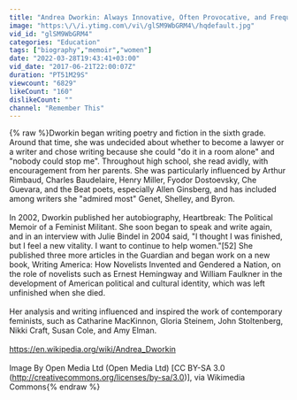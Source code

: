 ```yaml
---
title: "Andrea Dworkin: Always Innovative, Often Provocative, and Frequently Polarizing (2002)"
image: "https:\/\/i.ytimg.com\/vi\/glSM9WbGRM4\/hqdefault.jpg"
vid_id: "glSM9WbGRM4"
categories: "Education"
tags: ["biography","memoir","women"]
date: "2022-03-28T19:43:41+03:00"
vid_date: "2017-06-21T22:00:07Z"
duration: "PT51M29S"
viewcount: "6829"
likeCount: "160"
dislikeCount: ""
channel: "Remember This"
---
```

{% raw %}Dworkin began writing poetry and fiction in the sixth grade. Around that time, she was undecided about whether to become a lawyer or a writer and chose writing because she could &quot;do it in a room alone&quot; and &quot;nobody could stop me&quot;. Throughout high school, she read avidly, with encouragement from her parents. She was particularly influenced by Arthur Rimbaud, Charles Baudelaire, Henry Miller, Fyodor Dostoevsky, Che Guevara, and the Beat poets, especially Allen Ginsberg, and has included among writers she &quot;admired most&quot; Genet, Shelley, and Byron.<br /><br />In 2002, Dworkin published her autobiography, Heartbreak: The Political Memoir of a Feminist Militant. She soon began to speak and write again, and in an interview with Julie Bindel in 2004 said, &quot;I thought I was finished, but I feel a new vitality. I want to continue to help women.&quot;[52] She published three more articles in the Guardian and began work on a new book, Writing America: How Novelists Invented and Gendered a Nation, on the role of novelists such as Ernest Hemingway and William Faulkner in the development of American political and cultural identity, which was left unfinished when she died.<br /><br />Her analysis and writing influenced and inspired the work of contemporary feminists, such as Catharine MacKinnon, Gloria Steinem, John Stoltenberg, Nikki Craft, Susan Cole, and Amy Elman.<br /><br /><a rel="nofollow" target="blank" href="https://en.wikipedia.org/wiki/Andrea_Dworkin">https://en.wikipedia.org/wiki/Andrea_Dworkin</a><br /><br />Image By Open Media Ltd (Open Media Ltd) [CC BY-SA 3.0 (<a rel="nofollow" target="blank" href="http://creativecommons.org/licenses/by-sa/3.0)],">http://creativecommons.org/licenses/by-sa/3.0)],</a> via Wikimedia Commons{% endraw %}
